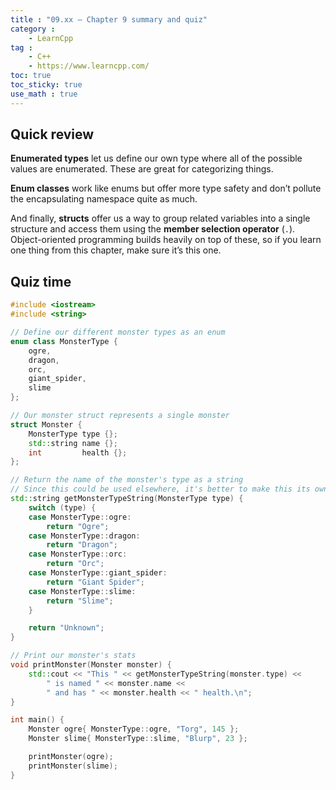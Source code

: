 ```yaml
---
title : "09.xx — Chapter 9 summary and quiz"
category :
    - LearnCpp
tag : 
    - C++
    - https://www.learncpp.com/
toc: true  
toc_sticky: true 
use_math : true
---
```



## Quick review

**Enumerated types** let us define our own type where all of the possible values are enumerated. These are great for categorizing things.

**Enum classes** work like enums but offer more type safety and don’t pollute the encapsulating namespace quite as much.

And finally, **structs** offer us a way to group related variables into a single structure and access them using the **member selection operator** (`.`). Object-oriented programming builds heavily on top of these, so if you learn one thing from this chapter, make sure it’s this one.


## Quiz time

```c++
#include <iostream>
#include <string>

// Define our different monster types as an enum
enum class MonsterType {
	ogre,
	dragon,
	orc,
	giant_spider,
	slime
};

// Our monster struct represents a single monster
struct Monster {
	MonsterType type {};
	std::string name {};
	int         health {};
};

// Return the name of the monster's type as a string
// Since this could be used elsewhere, it's better to make this its own function
std::string getMonsterTypeString(MonsterType type) {
	switch (type) {
	case MonsterType::ogre:
		return "Ogre";
	case MonsterType::dragon:
		return "Dragon";
	case MonsterType::orc:
		return "Orc";
	case MonsterType::giant_spider:
		return "Giant Spider";
	case MonsterType::slime:
		return "Slime";
	}

	return "Unknown";
}

// Print our monster's stats
void printMonster(Monster monster) {
	std::cout << "This " << getMonsterTypeString(monster.type) <<
		" is named " << monster.name <<
		" and has " << monster.health << " health.\n";
}

int main() {
	Monster ogre{ MonsterType::ogre, "Torg", 145 };
	Monster slime{ MonsterType::slime, "Blurp", 23 };

	printMonster(ogre);
	printMonster(slime);
}
```